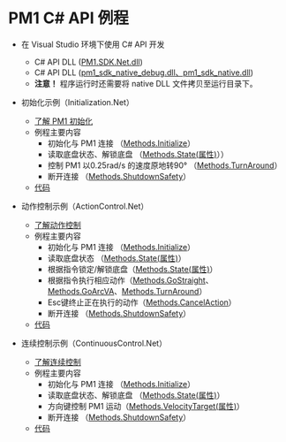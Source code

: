 # PM1 C# API 例程

* 在 Visual Studio 环境下使用 C# API 开发
  * C# API DLL ([PM1.SDK.Net.dll]())
  * C# API DLL ([pm1_sdk_native_debug.dll、pm1_sdk_native.dll](https://github.com/autolaborcenter/pm1_sdk/releases))
  * **注意！** 程序运行时还需要将 native DLL 文件拷贝至运行目录下。

* 初始化示例（Initialization.Net）
  * [了解 PM1 初始化]()
  * 例程主要内容
    * 初始化与 PM1 连接 （[Methods.Initialize]()）
    * 读取底盘状态、解锁底盘 （[Methods.State(属性)]()））
    * 控制 PM1 以0.25rad/s 的速度原地转90° （[Methods.TurnAround]()）
    * 断开连接 （[Methods.ShutdownSafety]()）
  * [代码](https://github.com/autolaborcenter/PM1.SDK.Net.Samples)

* 动作控制示例（ActionControl.Net）
  * [了解动作控制]()
  * 例程主要内容
    * 初始化与 PM1 连接 （[Methods.Initialize]()）
    * 读取底盘状态 （[Methods.State(属性)]()）
    * 根据指令锁定/解锁底盘（[Methods.State(属性)]()）
    * 根据指令执行相应动作（[Methods.GoStraight]()、[Methods.GoArcVA]()、[Methods.TurnAround]()）
    * Esc键终止正在执行的动作（[Methods.CancelAction]()）
    * 断开连接 （[Methods.ShutdownSafety]()）
  * [代码](https://github.com/autolaborcenter/PM1.SDK.Net.Samples)

* 连续控制示例（ContinuousControl.Net）
  * [了解连续控制]()
  * 例程主要内容
    * 初始化与 PM1 连接 （[Methods.Initialize]()）
    * 读取底盘状态、解锁底盘 （[Methods.State(属性)]()）
    * 方向键控制 PM1 运动（[Methods.VelocityTarget(属性)]()）
    * 断开连接 （[Methods.ShutdownSafety]()）
  * [代码](https://github.com/autolaborcenter/PM1.SDK.Net.Samples)
